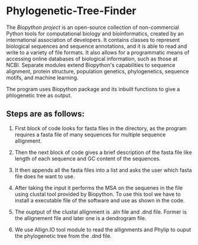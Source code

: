 # Phylogenetic-Tree-Finder
The *Biopython project* is an open-source collection of non-commercial Python tools for computational biology and bioinformatics, created by an international association of developers. It contains classes to represent biological sequences and sequence annotations, and it is able to read and write to a variety of file formats. It also allows for a programmatic means of accessing online databases of biological information, such as those at NCBI. Separate modules extend Biopython's capabilities to sequence alignment, protein structure, population genetics, phylogenetics, sequence motifs, and machine learning. 

The program uses Biopython package and its inbuilt functions to give a phlogenetic tree as output. 

## **Steps are as follows:**

1. First block of code looks for fasta files in the directory, as the program requires a fasta file of many sequences for multiple sequence allignment.

2. Then the next block of code gives a brief description of the fasta file like length of each sequence and GC content of the sequences. 

3. It then appends all the fasta files into a list and asks the user which fasta file does he want to use. 

4. After taking the input it performs the MSA on the sequenes in the file using clustal tool provided by Biopython. To use this tool we have to install a executable file of the software and use as shown in the code. 

5. The ouptput of the clustal allignment is .aln file and .dnd file. Former is the allignement file and later one is a dendrogram file. 

6. We use Allign.IO tool module to read the allignments and Phylip to ouput the phylogenetic tree from the .dnd file. 
